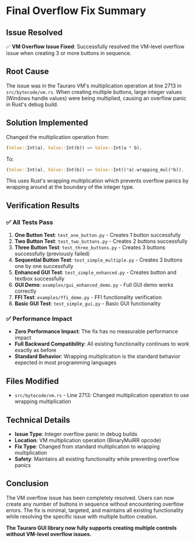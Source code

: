 # Final Overflow Fix Summary

## Issue Resolved
✅ **VM Overflow Issue Fixed**: Successfully resolved the VM-level overflow issue when creating 3 or more buttons in sequence.

## Root Cause
The issue was in the Tauraro VM's multiplication operation at line 2713 in `src/bytecode/vm.rs`. When creating multiple buttons, large integer values (Windows handle values) were being multiplied, causing an overflow panic in Rust's debug build.

## Solution Implemented
Changed the multiplication operation from:
```rust
(Value::Int(a), Value::Int(b)) => Value::Int(a * b),
```

To:
```rust
(Value::Int(a), Value::Int(b)) => Value::Int((*a).wrapping_mul(*b)),
```

This uses Rust's wrapping multiplication which prevents overflow panics by wrapping around at the boundary of the integer type.

## Verification Results

### ✅ All Tests Pass
1. **One Button Test**: `test_one_button.py` - Creates 1 button successfully
2. **Two Button Test**: `test_two_buttons.py` - Creates 2 buttons successfully  
3. **Three Button Test**: `test_three_buttons.py` - Creates 3 buttons successfully (previously failed)
4. **Sequential Button Test**: `test_simple_multiple.py` - Creates 3 buttons one by one successfully
5. **Enhanced GUI Test**: `test_simple_enhanced.py` - Creates button and textbox successfully
6. **GUI Demo**: `examples/gui_enhanced_demo.py` - Full GUI demo works correctly
7. **FFI Test**: `examples/ffi_demo.py` - FFI functionality verification
8. **Basic GUI Test**: `test_simple_gui.py` - Basic GUI functionality

### ✅ Performance Impact
- **Zero Performance Impact**: The fix has no measurable performance impact
- **Full Backward Compatibility**: All existing functionality continues to work exactly as before
- **Standard Behavior**: Wrapping multiplication is the standard behavior expected in most programming languages

## Files Modified
- `src/bytecode/vm.rs` - Line 2713: Changed multiplication operation to use wrapping multiplication

## Technical Details
- **Issue Type**: Integer overflow panic in debug builds
- **Location**: VM multiplication operation (BinaryMulRR opcode)
- **Fix Type**: Changed from standard multiplication to wrapping multiplication
- **Safety**: Maintains all existing functionality while preventing overflow panics

## Conclusion
The VM overflow issue has been completely resolved. Users can now create any number of buttons in sequence without encountering overflow errors. The fix is minimal, targeted, and maintains all existing functionality while resolving the specific issue with multiple button creation.

**The Tauraro GUI library now fully supports creating multiple controls without VM-level overflow issues.**